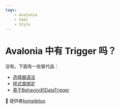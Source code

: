 ```yaml
---
tags:
    - Avalonia
    - Xaml
    - Style
---
```

# Avalonia 中有 Trigger 吗？

没有。下面有一些替代品：

- [选择器语法](https://docs.avaloniaui.net/zh-Hans/docs/reference/styles/style-selector-syntax)
- [样式类绑定](https://docs.avaloniaui.net/zh-Hans/docs/guides/data-binding/binding-classes)
- [基于Behavior的DataTrigger](https://github.com/wieslawsoltes/Xaml.Behaviors)

💖 提供者[kongdetuo](https://github.com/kongdetuo)
